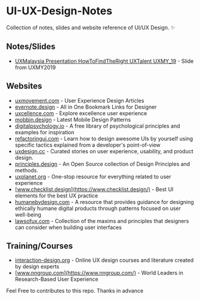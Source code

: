 # UI-UX-Design-Notes
Collection of notes, slides and website reference of UI/UX Design.  ✨

## Notes/Slides
- [UXMalaysia Presentation HowToFindTheRight UXTalent UXMY_19](https://gallery.mailchimp.com/d0cd738e9a5456f8b8dcc1c28/files/83704860-3d85-4e49-bb93-48154e47ca2b/UXMalaysia_HowToFindTheRightUXTalent_PrithikaMadhavan_19092018.pdf) - Slide from UXMY2019

## Websites
- [uxmovement.com](https://uxmovement.com/) - User Experience Design Articles
- [evernote.design](https://www.evernote.design/) - All in One Bookmark Links for Designer
- [uxcellence.com](https://www.evernote.design/) - Explore excellence user experience
- [mobbin.design](https://mobbin.design/) - Latest Mobile Design Patterns
- [digitalpsychology.io](https://digitalpsychology.io/) - A free library of psychological principles and examples for inspiration
- [refactoringui.com](https://refactoringui.com/) - Learn how to design awesome UIs by yourself using specific tactics explained from a developer's point-of-view
- [uxdesign.cc](https://uxdesign.cc/) - Curated stories on user experience, usability, and product design.
- [principles.design](https://principles.design/) - An Open Source collection of Design Principles and methods.
- [uxplanet.org](https://uxplanet.org/) - One-stop resource for everything related to user experience
- [www.checklist.design](https://www.checklist.design/) - Best UI elements for the best UX practice
- [humanebydesign.com](https://humanebydesign.com/) - A resource that provides guidance for designing ethically humane digital products through patterns focused on user well-being
- [lawsofux.com](https://lawsofux.com/) - Collection of the maxims and principles that designers can consider when building user interfaces

## Training/Courses
- [interaction-design.org](https://www.interaction-design.org/) - Online UX design courses and literature created by design experts
- [www.nngroup.com](https://www.nngroup.com/) - World Leaders in Research-Based User Experience



Feel Free to contributes to this repo. Thanks in advance
